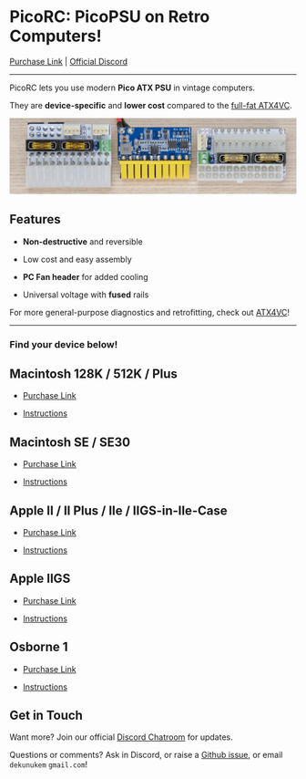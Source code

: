 # PicoRC: PicoPSU on Retro Computers!

[Purchase Link](https://www.tindie.com/stores/dekunukem/) | [Official Discord](https://discord.gg/HAuuh3pAmB)

----

PicoRC lets you use modern **Pico ATX PSU** in vintage computers.

They are **device-specific** and **lower cost** compared to the [full-fat ATX4VC](https://github.com/dekuNukem/ATX4VC).

![Alt text](photos/mac_plus/header.jpeg)

## Features

* **Non-destructive** and reversible

* Low cost and easy assembly

* **PC Fan header** for added cooling

* Universal voltage with **fused** rails 

For more general-purpose diagnostics and retrofitting, check out [ATX4VC](https://github.com/dekuNukem/ATX4VC)!

----

### Find your device below!

## Macintosh 128K / 512K / Plus

* [Purchase Link](https://www.tindie.com/products/28754/)

* [Instructions](og_mac.md)

## Macintosh SE / SE30

* [Purchase Link](https://www.tindie.com/products/29184/)

* [Instructions](mac_se_se30.md)

## Apple II / II Plus / IIe / IIGS-in-IIe-Case

* [Purchase Link](https://www.tindie.com/products/29185/)

* [Instructions](appleii.md)

## Apple IIGS

* [Purchase Link](https://www.tindie.com/products/30055/)

* [Instructions](apple_iigs.md)

## Osborne 1

* [Purchase Link](https://www.tindie.com/products/30087/)

* [Instructions](osborne1.md)

## Get in Touch

Want more? Join our official [Discord Chatroom](https://discord.gg/T9uuFudg7j) for updates.

Questions or comments? Ask in Discord, or raise a [Github issue](https://github.com/dekuNukem/ATX4VC/issues), or email `dekunukem` `gmail.com`!


